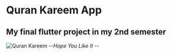 # Quran Kareem App
## My final flutter project in my 2nd semester
![Quran Kareem](https://user-images.githubusercontent.com/88423102/170625688-2f3649ad-2530-4dda-be09-0a1ae137b7dc.png)
--_Hope You Like It_ --


